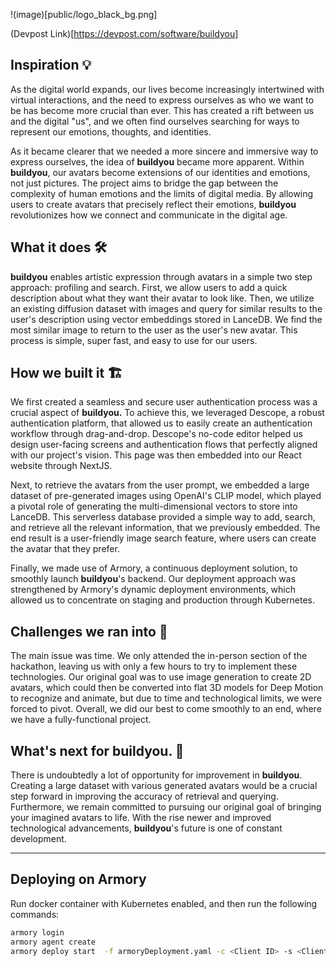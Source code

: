 !(image)[public/logo_black_bg.png]

(Devpost Link)[https://devpost.com/software/buildyou]

## Inspiration 💡
As the digital world expands, our lives become increasingly intertwined with virtual interactions, and the need to express ourselves as who we want to be has become more crucial than ever. This has created a rift between us and the digital "us", and we often find ourselves searching for ways to represent our emotions, thoughts, and identities.

As it became clearer that we needed a more sincere and immersive way to express ourselves, the idea of **buildyou** became more apparent. Within **buildyou**, our avatars become extensions of our identities and emotions, not just pictures. The project aims to bridge the gap between the complexity of human emotions and the limits of digital media. By allowing users to create avatars that precisely reflect their emotions, **buildyou** revolutionizes how we connect and communicate in the digital age.

## What it does 🛠️

**buildyou** enables artistic expression through avatars in a simple two step approach: profiling and search. First, we allow users to add a quick description about what they want their avatar to look like. Then, we utilize an existing diffusion dataset with images and query for similar results to the user's description using vector embeddings stored in LanceDB. We find the most similar image to return to the user as the user's new avatar. This process is simple, super fast, and easy to use for our users.

## How we built it 🏗️

We first created a seamless and secure user authentication process was a crucial aspect of **buildyou.** To achieve this, we leveraged Descope, a robust authentication platform, that allowed us to easily create an authentication workflow through drag-and-drop. Descope's no-code editor helped us design user-facing screens and authentication flows that perfectly aligned with our project's vision. This page was then embedded into our React website through NextJS.

Next, to retrieve the avatars from the user prompt, we embedded a large dataset of pre-generated images using OpenAI's CLIP model, which played a pivotal role of generating the multi-dimensional vectors to store into LanceDB. This serverless database provided a simple way to add, search, and retrieve all the relevant information, that we previously embedded. The end result is a user-friendly image search feature, where users can create the avatar that they prefer.

Finally, we made use of Armory, a continuous deployment solution, to smoothly launch **buildyou**'s backend. Our deployment approach was strengthened by Armory's dynamic deployment environments, which allowed us to concentrate on staging and production through Kubernetes.

## Challenges we ran into 💪

The main issue was time. We only attended the in-person section of the hackathon, leaving us with only a few hours to try to implement these technologies. Our original goal was to use image generation to create 2D avatars, which could then be converted into flat 3D models for Deep Motion to recognize and animate, but due to time and technological limits, we were forced to pivot. Overall, we did our best to come smoothly to an end, where we have a fully-functional project.

## What's next for buildyou. 🚀

There is undoubtedly a lot of opportunity for improvement in **buildyou**. Creating a large dataset with various generated avatars would be a crucial step forward in improving the accuracy of retrieval and querying. Furthermore, we remain committed to pursuing our original goal of bringing your imagined avatars to life. With the rise newer and improved technological advancements, **buildyou**'s future is one of constant development.

---

## Deploying on Armory

Run docker container with Kubernetes enabled, and then run the following commands:

```bash
armory login
armory agent create
armory deploy start  -f armoryDeployment.yaml -c <Client ID> -s <Client Secret>
```
